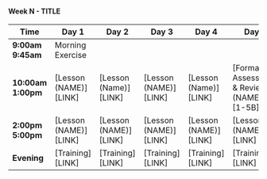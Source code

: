 #### Week N - TITLE

 Time | Day 1 |  Day 2 | Day 3| Day 4 | Day 5|
----- | ----- | ------ | ---- | ----- | ---- |
**9:00am <br> 9:45am** | Morning Exercise
**10:00am <br> 1:00pm** | [Lesson (NAME)][LINK] | [Lesson (Name)][LINK] | [Lesson (NAME)][LINK] | [Lesson (Name)][LINK] | [Formative Assessment & Review (NAME)][1-5B]
**2:00pm <br> 5:00pm** | [Lesson (NAME)][LINK] |  [Lesson (NAME)][LINK] | [Lesson (NAME)][LINK] | [Lesson (NAME)][LINK] | [Lesson (NAME)][LINK]  
**Evening** | [Training][LINK] | [Training][LINK]  | [Training][LINK] | [Training][LINK] | [Training][LINK]
